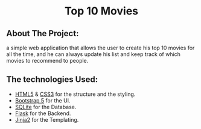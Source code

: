 <h1 align="center"> Top 10 Movies </h1>

## About The Project:
a simple web application that allows the user to create his top 10 movies for all the time, and he can always update his list and keep track of which movies to recommend to people.

## The technologies Used:
- <a href="https://developer.mozilla.org/en-US/docs/Web/HTML">HTML5</a> & <a href="https://developer.mozilla.org/en-US/docs/Web/CSS">CSS3</a> for the structure and the styling.  
- <a href="https://getbootstrap.com/">Bootstrap 5</a> for the UI.  
- <a href="https://www.sqlite.org/index.html">SQLite</a> for the Database.  
- <a href="https://flask.palletsprojects.com/">Flask</a> for the Backend.  
- <a href="https://palletsprojects.com/p/jinja/">Jinja2</a> for the Templating.

